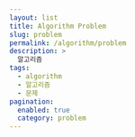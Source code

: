 ```yaml
---
layout: list
title: Algorithm Problem
slug: problem
permalink: /algorithm/problem
description: >
  알고리즘
tags:
  - algorithm
  - 알고리즘
  - 문제
pagination:
  enabled: true
  category: problem
---
```

